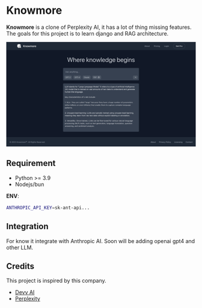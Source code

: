 # Knowmore

**Knowmore** is a clone of Perplexity AI, it has a lot of thing missing features. The goals for this project is to learn django and RAG architecture.

![demo](demo.png)

## Requirement

- Python >= 3.9 
- Nodejs/bun

**ENV**:

```bash
ANTHROPIC_API_KEY=sk-ant-api...
```

## Integration

For know it integrate with Anthropic AI. Soon will be adding openai gpt4 and other LLM.

## Credits

This project is inspired by this company.

- [Devv AI](https://devv.ai/)
- [Perplexity](https://www.perplexity.ai/)

